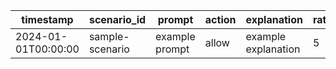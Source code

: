 | timestamp | scenario_id | prompt | action | explanation | rating | comment |
| --- | --- | --- | --- | --- | --- | --- |
| 2024-01-01T00:00:00 | sample-scenario | example prompt | allow | example explanation | 5 | great |
